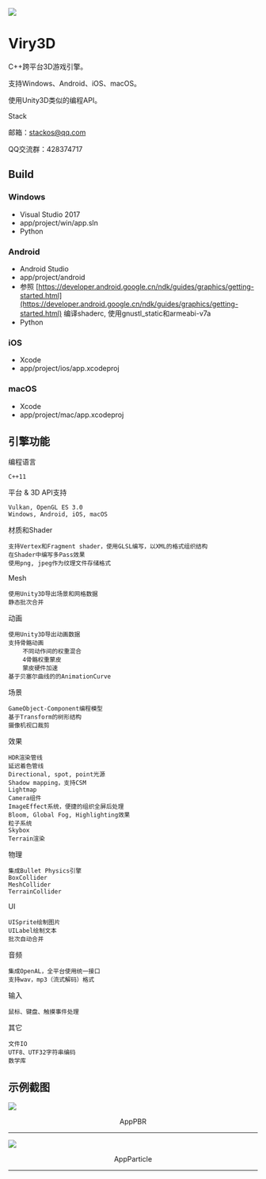 ![](https://raw.githubusercontent.com/stackos/Viry3D/master/app/bin/Assets/design/logo720p.png)

# Viry3D
C++跨平台3D游戏引擎。

支持Windows、Android、iOS、macOS。

使用Unity3D类似的编程API。

Stack

邮箱：stackos@qq.com

QQ交流群：428374717

## Build
### Windows
* Visual Studio 2017
* app/project/win/app.sln
* Python

### Android
* Android Studio
* app/project/android
* 参照 [https://developer.android.google.cn/ndk/guides/graphics/getting-started.html](https://developer.android.google.cn/ndk/guides/graphics/getting-started.html) 编译shaderc, 使用gnustl_static和armeabi-v7a
* Python

### iOS
* Xcode
* app/project/ios/app.xcodeproj

### macOS
* Xcode
* app/project/mac/app.xcodeproj

## 引擎功能
编程语言

    C++11

平台 & 3D API支持

    Vulkan, OpenGL ES 3.0
    Windows, Android, iOS, macOS

材质和Shader

    支持Vertex和Fragment shader，使用GLSL编写，以XML的格式组织结构
    在Shader中编写多Pass效果
    使用png, jpeg作为纹理文件存储格式

Mesh

    使用Unity3D导出场景和网格数据
    静态批次合并

动画

    使用Unity3D导出动画数据
    支持骨骼动画
        不同动作间的权重混合
        4骨骼权重蒙皮
        蒙皮硬件加速
    基于贝塞尔曲线的的AnimationCurve

场景

    GameObject-Component编程模型
    基于Transform的树形结构
    摄像机视口裁剪

效果

    HDR渲染管线
    延迟着色管线
    Directional, spot, point光源
    Shadow mapping，支持CSM
    Lightmap
    Camera组件
    ImageEffect系统，便捷的组织全屏后处理
    Bloom, Global Fog, Highlighting效果
    粒子系统
    Skybox
    Terrain渲染

物理

    集成Bullet Physics引擎
    BoxCollider
    MeshCollider
    TerrainCollider

UI

    UISprite绘制图片
    UILabel绘制文本
    批次自动合并

音频

    集成OpenAL，全平台使用统一接口
    支持wav，mp3（流式解码）格式

输入

    鼠标、键盘、触摸事件处理

其它

    文件IO
    UTF8、UTF32字符串编码
    数学库

## 示例截图
![](https://raw.githubusercontent.com/stackos/Viry3D/master/app/bin/Assets/design/AppPBR.png)
<p align="center">AppPBR</p>

---

![](https://raw.githubusercontent.com/stackos/Viry3D/master/app/bin/Assets/design/AppParticle.png)
<p align="center">AppParticle</p>

---
